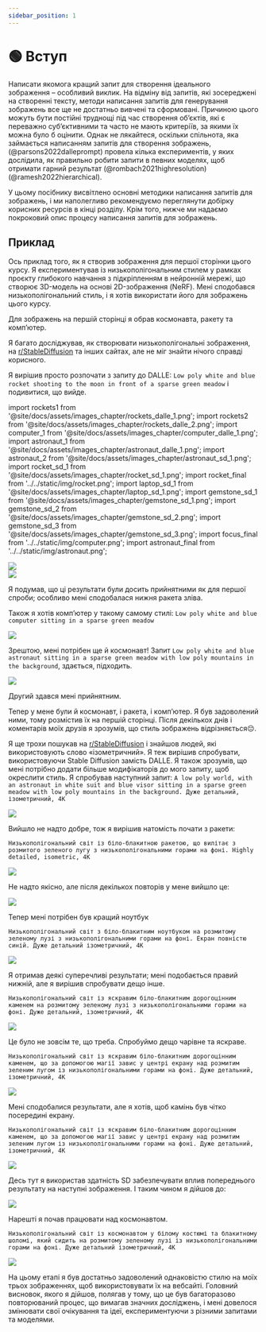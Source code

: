 ```yaml
---
sidebar_position: 1
---
```


# 🟢 Вступ

Написати якомога кращий запит для створення ідеального зображення – особливий виклик. На відміну від запитів, які зосереджені на створенні тексту, методи написання запитів для генерування зображень все ще не достатньо вивчені та сформовані. Причиною цього можуть бути постійні труднощі під час створення об’єктів, які є переважно суб’єктивними та часто не мають критеріїв, за якими їх можна було б оцінити. Однак не лякайтеся, оскільки спільнота, яка займається написанням запитів для створення зображень, (@parsons2022dalleprompt) провела кілька експериментів, у яких дослідила, як правильно робити запити в певних моделях, щоб отримати гарний результат (@rombach2021highresolution) (@ramesh2022hierarchical).

У цьому посібнику висвітлено основні методики написання запитів для зображень, і ми наполегливо рекомендуємо переглянути добірку корисних ресурсів в кінці розділу. Крім того, нижче ми надаємо покроковий опис процесу написання запитів для зображень.


## Приклад

Ось приклад того, як я створив зображення для першої сторінки цього курсу. Я експериментував із низькополігональним стилем у рамках проєкту глибокого навчання з підкріпленням в нейронній мережі, що створює 3D-модель на основі 2D-зображення (NeRF). Мені сподобався низькополігональний стиль, і я хотів використати його для зображень цього курсу.

Для зображень на першій сторінці я обрав космонавта, ракету та комп’ютер.

Я багато досліджував, як створювати низькополігональні зображення, на [r/StableDiffusion](https://www.reddit.com/r/StableDiffusion/) та інших сайтах, але не міг знайти нічого справді корисного.

Я вирішив просто розпочати з запиту до DALLE: `Low poly white and blue rocket shooting to the moon in front of a sparse green meadow` і подивитися, що вийде.

import rockets1 from '@site/docs/assets/images_chapter/rockets_dalle_1.png';
import rockets2 from '@site/docs/assets/images_chapter/rockets_dalle_2.png';
import computer_1 from '@site/docs/assets/images_chapter/computer_dalle_1.png';
import astronaut_1 from '@site/docs/assets/images_chapter/astronaut_dalle_1.png';
import astronaut_2 from '@site/docs/assets/images_chapter/astronaut_sd_1.png';
import rocket_sd_1 from '@site/docs/assets/images_chapter/rocket_sd_1.png';
import rocket_final from '../../static/img/rocket.png';
import laptop_sd_1 from '@site/docs/assets/images_chapter/laptop_sd_1.png';
import gemstone_sd_1 from '@site/docs/assets/images_chapter/gemstone_sd_1.png';
import gemstone_sd_2 from '@site/docs/assets/images_chapter/gemstone_sd_2.png';
import gemstone_sd_3 from '@site/docs/assets/images_chapter/gemstone_sd_3.png';
import focus_final from '../../static/img/computer.png';
import astronaut_final from '../../static/img/astronaut.png';

<div style={{textAlign: 'center'}}>
  <img src={rockets1} style={{width: "750px"}} />
</div>

<div style={{textAlign: 'center'}}>
  <img src={rockets2} style={{width: "750px"}} />
</div>

Я подумав, що ці результати були досить прийнятними як для першої спроби; особливо мені сподобалася нижня ракета зліва.

Також я хотів комп’ютер у такому самому стилі: `Low poly white and blue computer sitting in a sparse green meadow`

<div style={{textAlign: 'center'}}>
  <img src={computer_1} style={{width: "750px"}} />
</div>

Зрештою, мені потрібен ще й космонавт! Запит `Low poly white and blue astronaut sitting in a sparse green meadow with low poly mountains in the background`, здається, підходить.

<div style={{textAlign: 'center'}}>
  <img src={astronaut_1} style={{width: "750px"}} />
</div>

Другий здався мені прийнятним.

Тепер у мене були й космонавт, і ракета, і комп’ютер. Я був задоволений ними, тому розмістив їх на першій сторінці. Після декількох днів і коментарів моїх друзів я зрозумів, що стиль зображень відрізняється😔.


Я ще трохи пошукав на [r/StableDiffusion](https://www.reddit.com/r/StableDiffusion/) і знайшов людей, які використовують слово «ізометричний». Я теж вирішив спробувати, використовуючи Stable Diffusion замість DALLE. Я також зрозумів, що мені потрібно додати більше модифікаторів до мого запиту, щоб окреслити стиль. Я спробував наступний запит: `A low poly world, with an astronaut in white suit and blue visor sitting in a sparse green meadow with low poly mountains in the background. Дуже детальний, ізометричний, 4K`

<div style={{textAlign: 'center'}}>
  <img src={astronaut_2} style={{width: "250px"}} />
</div>

Вийшло не надто добре, тож я вирішив натомість почати з ракети:

`Низькополігональний світ із біло-блакитною ракетою, що вилітає з розмитого зеленого лугу з низькополігональними горами на фоні. Highly detailed, isometric, 4K`

<div style={{textAlign: 'center'}}>
  <img src={rocket_sd_1} style={{width: "250px"}} />
</div>

Не надто якісно, але після декількох повторів у мене вийшло це: 

<div style={{textAlign: 'center'}}>
  <img src={rocket_final} style={{width: "250px"}} />
</div>

Тепер мені потрібен був кращий ноутбук

`Низькополігональний світ з біло-блакитним ноутбуком на розмитому зеленому лузі з низькополігональними горами на фоні. Екран повністю синій. Дуже детальний ізометричний, 4K`

<div style={{textAlign: 'center'}}>
  <img src={laptop_sd_1} style={{width: "250px"}} />
</div>

Я отримав деякі суперечливі результати; мені подобається правий нижній, але я вирішив спробувати дещо інше.

`Низькополігональний світ із яскравим біло-блакитним дорогоцінним каменем на розмитому зеленому лузі з низькополігональними горами на фоні. Дуже детальний, ізометричний, 4K`

<div style={{textAlign: 'center'}}>
  <img src={gemstone_sd_1} style={{width: "250px"}} />
</div>

Це було не зовсім те, що треба. Спробуймо дещо чарівне та яскраве.

`Низькополігональний світ із яскравим біло-блакитним дорогоцінним каменем, що за допомогою магії завис у центрі екрану над розмитим зеленим лугом із низькополігональними горами на фоні. Дуже детальний, ізометричний, 4K`

<div style={{textAlign: 'center'}}>
  <img src={gemstone_sd_2} style={{width: "250px"}} />
</div>

Мені сподобалися результати, але я хотів, щоб камінь був чітко посередині екрану.

`Низькополігональний світ із яскравим біло-блакитним дорогоцінним каменем, що за допомогою магії завис у центрі екрану над розмитим зеленим лугом із низькополігональними горами на фоні. Дуже детальний, ізометричний, 4K`

<div style={{textAlign: 'center'}}>
  <img src={gemstone_sd_3} style={{width: "250px"}} />
</div>

Десь тут я використав здатність SD забезпечувати вплив попереднього результату на наступні зображення. І таким чином я дійшов до:

<div style={{textAlign: 'center'}}>
  <img src={focus_final} style={{width: "250px"}} />
</div>

Нарешті я почав працювати над космонавтом.

`Низькополігональний світ із космонавтом у білому костюмі та блакитному шоломі, який сидить на розмитому зеленому лузі із низькополігональними горами на фоні. Дуже детальний ізометричний, 4K`

<div style={{textAlign: 'center'}}>
  <img src={astronaut_final} style={{width: "250px"}} />
</div>

На цьому етапі я був достатньо задоволений однаковістю стилю на моїх трьох зображеннях, щоб використовувати їх на вебсайті. Головний висновок, якого я дійшов, полягав у тому, що це був багаторазово повторюваний процес, що вимагав значних досліджень, і мені довелося змінювати свої очікування та ідеї, експериментуючи з різними запитами та моделями.